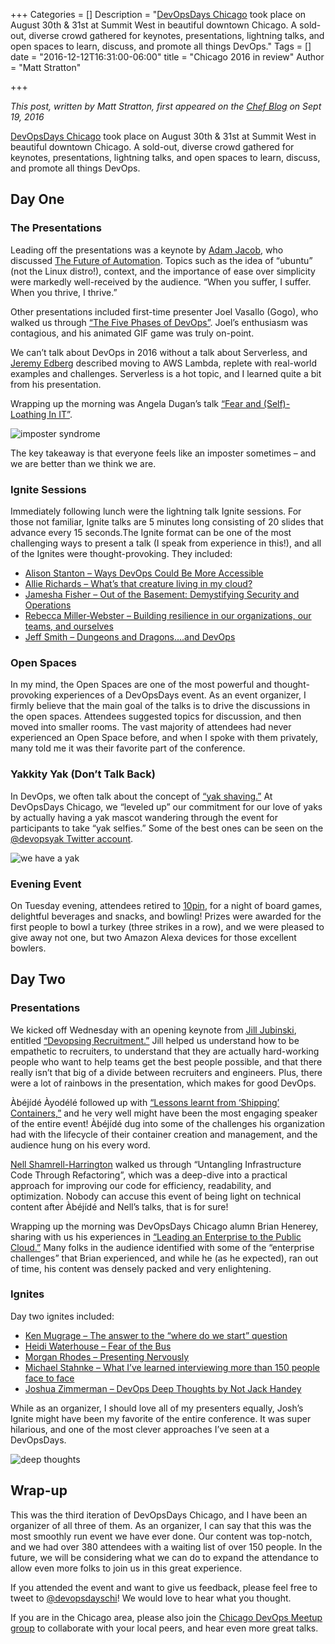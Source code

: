 +++
Categories = []
Description = "[DevOpsDays Chicago](https://devopsdays.org/events/2016-chicago) took place on August 30th & 31st at Summit West in beautiful downtown Chicago. A sold-out, diverse crowd gathered for keynotes, presentations, lightning talks, and open spaces to learn, discuss, and promote all things DevOps."
Tags = []
date = "2016-12-12T16:31:00-06:00"
title = "Chicago 2016 in review"
Author = "Matt Stratton"

+++

*This post, written by Matt Stratton, first appeared on the [Chef Blog](https://blog.chef.io/2016/09/09/chef-devopsdays-chicago-wrap/) on Sept 19, 2016*

[DevOpsDays Chicago](https://devopsdays.org/events/2016-chicago) took place on August 30th & 31st at Summit West in beautiful downtown Chicago. A sold-out, diverse crowd gathered for keynotes, presentations, lightning talks, and open spaces to learn, discuss, and promote all things DevOps.

## Day One
### The Presentations

Leading off the presentations was a keynote by [Adam Jacob](https://twitter.com/adamhjk), who discussed [The Future of Automation](https://www.devopsdays.org/events/2016-chicago/program/adam-jacob). Topics such as the idea of “ubuntu” (not the Linux distro!), context, and the importance of ease over simplicity were markedly well-received by the audience. “When you suffer, I suffer. When you thrive, I thrive.”

Other presentations included first-time presenter Joel Vasallo (Gogo), who walked us through [“The Five Phases of DevOps”](https://www.devopsdays.org/events/2016-chicago/program/joel-vasallo). Joel’s enthusiasm was contagious, and his animated GIF game was truly on-point.

We can’t talk about DevOps in 2016 without a talk about Serverless, and [Jeremy Edberg](https://www.devopsdays.org/events/2016-chicago/program/jeremy-edberg) described moving to AWS Lambda, replete with real-world examples and challenges. Serverless is a hot topic, and I learned quite a bit from his presentation.

Wrapping up the morning was Angela Dugan’s talk [“Fear and (Self)-Loathing In IT”](https://www.devopsdays.org/events/2016-chicago/program/angela-dugan).

![imposter syndrome](/blog/2016-chicago/imposter.png)

The key takeaway is that everyone feels like an imposter sometimes – and we are better than we think we are.

### Ignite Sessions

Immediately following lunch were the lightning talk Ignite sessions. For those not familiar, Ignite talks are 5 minutes long consisting of 20 slides that advance every 15 seconds.The Ignite format can be one of the most challenging ways to present a talk (I speak from experience in this!), and all of the Ignites were thought-provoking. They included:

- [Alison Stanton – Ways DevOps Could Be More Accessible](https://www.devopsdays.org/events/2016-chicago/program/alison-stanton)
- [Allie Richards – What’s that creature living in my cloud?](https://www.devopsdays.org/events/2016-chicago/program/allie-richards)
- [Jamesha Fisher – Out of the Basement: Demystifying Security and Operations](https://www.devopsdays.org/events/2016-chicago/program/jamesha-fisher)
- [Rebecca Miller-Webster – Building resilience in our organizations, our teams, and ourselves](https://www.devopsdays.org/events/2016-chicago/program/rebecca-miller-webster)
- [Jeff Smith – Dungeons and Dragons….and DevOps](https://www.devopsdays.org/events/2016-chicago/program/jeff-smith)

### Open Spaces

In my mind, the Open Spaces are one of the most powerful and thought-provoking experiences of a DevOpsDays event. As an event organizer, I firmly believe that the main goal of the talks is to drive the discussions in the open spaces. Attendees suggested topics for discussion, and then moved into smaller rooms. The vast majority of attendees had never experienced an Open Space before, and when I spoke with them privately, many told me it was their favorite part of the conference.

### Yakkity Yak (Don’t Talk Back)

In DevOps, we often talk about the concept of [“yak shaving.”](http://www.hanselman.com/blog/YakShavingDefinedIllGetThatDoneAsSoonAsIShaveThisYak.aspx) At DevOpsDays Chicago, we “leveled up” our commitment for our love of yaks by actually having a yak mascot wandering through the event for participants to take “yak selfies.” Some of the best ones can be seen on the [@devopsyak Twitter account](https://www.twitter.com/devopsyak).

![we have a yak](/blog/2016-chicago/yak.png)

### Evening Event

On Tuesday evening, attendees retired to [10pin](http://www.10pinchicago.com/), for a night of board games, delightful beverages and snacks, and bowling! Prizes were awarded for the first people to bowl a turkey (three strikes in a row), and we were pleased to give away not one, but two Amazon Alexa devices for those excellent bowlers.

## Day Two

### Presentations

We kicked off Wednesday with an opening keynote from [Jill Jubinski](https://twitter.com/jilljubs), entitled [“Devopsing Recruitment.”](https://www.devopsdays.org/events/2016-chicago/program/jill-jubinski) Jill helped us understand how to be empathetic to recruiters, to understand that they are actually hard-working people who want to help teams get the best people possible, and that there really isn’t that big of a divide between recruiters and engineers. Plus, there were a lot of rainbows in the presentation, which makes for good DevOps.

Àbéjídé Àyodélé  followed up with [“Lessons learnt from ‘Shipping’ Containers,”](https://www.devopsdays.org/events/2016-chicago/program/abejide-ayodele) and he very well might have been the most engaging speaker of the entire event! Àbéjídé dug into some of the challenges his organization had with the lifecycle of their container creation and management, and the audience hung on his every word.

[Nell Shamrell-Harrington](https://twitter.com/nellshamrell) walked us through “Untangling Infrastructure Code Through Refactoring”, which was a deep-dive into a practical approach for improving our code for efficiency, readability, and optimization. Nobody can accuse this event of being light on technical content after Àbéjídé and Nell’s talks, that is for sure!

Wrapping up the morning was DevOpsDays Chicago alumn Brian Henerey, sharing with us his experiences in [“Leading an Enterprise to the Public Cloud.”](https://www.devopsdays.org/events/2016-chicago/program/brian-henerey) Many folks in the audience identified with some of the “enterprise challenges” that Brian experienced, and while he (as he expected), ran out of time, his content was densely packed and very enlightening.

### Ignites

Day two ignites included:

- [Ken Mugrage – The answer to the “where do we start” question](https://www.devopsdays.org/events/2016-chicago/program/ken-mugrage)
- [Heidi Waterhouse – Fear of the Bus](https://www.devopsdays.org/events/2016-chicago/program/heidi-waterhouse)
- [Morgan Rhodes – Presenting Nervously](https://www.devopsdays.org/events/2016-chicago/program/morgan-rhodes)
- [Michael Stahnke – What I’ve learned interviewing more than 150 people face to face](https://www.devopsdays.org/events/2016-chicago/program/michael-stahnke)
- [Joshua Zimmerman – DevOps Deep Thoughts by Not Jack Handey](https://www.devopsdays.org/events/2016-chicago/program/joshua-zimmerman)

While as an organizer, I should love all of my presenters equally, Josh’s Ignite might have been my favorite of the entire conference. It was super hilarious, and one of the most clever approaches I’ve seen at a DevOpsDays.

![deep thoughts](/blog/2016-chicago/deepthoughts.png)

## Wrap-up

This was the third iteration of DevOpsDays Chicago, and I have been an organizer of all three of them. As an organizer, I can say that this was the most smoothly run event we have ever done. Our content was top-notch, and we had over 380 attendees with a waiting list of over 150 people. In the future, we will be considering what we can do to expand the attendance to allow even more folks to join us in this great experience.

If you attended the event and want to give us feedback, please feel free to tweet to [@devopsdayschi](https://twitter.com/devopsdaysChi)! We would love to hear what you thought.

If you are in the Chicago area, please also join the [Chicago DevOps Meetup group](http://www.meetup.com/devops/) to collaborate with your local peers, and hear even more great talks.
